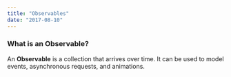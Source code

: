 ```yaml
---
title: "Observables"
date: "2017-08-10"
---
```


### What is an Observable?

An **Observable** is a collection that arrives over time. It can be used to model events, asynchronous requests, and animations.